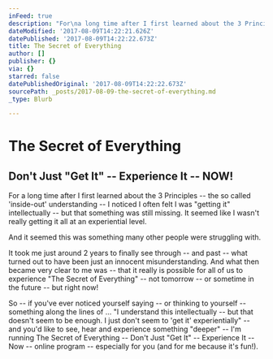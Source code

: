 ```yaml
---
inFeed: true
description: "For\na long time after I first learned about the 3 Principles – the so called ‘inside-out’\nunderstanding – I noticed I often felt I was “getting it” intellectually – but that\nsomething was still missing. \_ It seemed\nlike I wasn’t really getting it all at an experiential level."
dateModified: '2017-08-09T14:22:21.626Z'
datePublished: '2017-08-09T14:22:22.673Z'
title: The Secret of Everything
author: []
publisher: {}
via: {}
starred: false
datePublishedOriginal: '2017-08-09T14:22:22.673Z'
sourcePath: _posts/2017-08-09-the-secret-of-everything.md
_type: Blurb

---
```

# The Secret of Everything

## Don't Just "Get It" -- Experience It -- NOW!

For
a long time after I first learned about the 3 Principles -- the so called 'inside-out'
understanding -- I noticed I often felt I was "getting it" intellectually -- but that
something was still missing.   It seemed
like I wasn't really getting it all at an experiential level.

And
it seemed this was something many other people were struggling with. 

It
took me just around 2 years to finally see through -- and past -- what turned out
to have been just an innocent misunderstanding.   And what then became very clear to me was --
that it really is possible for all of us to experience "The Secret of
Everything" -- not tomorrow -- or sometime in the future -- but right now! 

So
-- if you've ever noticed yourself saying -- or thinking to yourself -- something
along the lines of ... "I understand this intellectually -- but that doesn't seem
to be enough.   I just don't seem to 'get
it' experientially" -- and you'd like to see, hear and experience something "deeper"
-- I'm running The Secret of Everything -- Don't Just "Get It" -- Experience It --
Now -- online program -- especially for you (and for me because it's fun!).